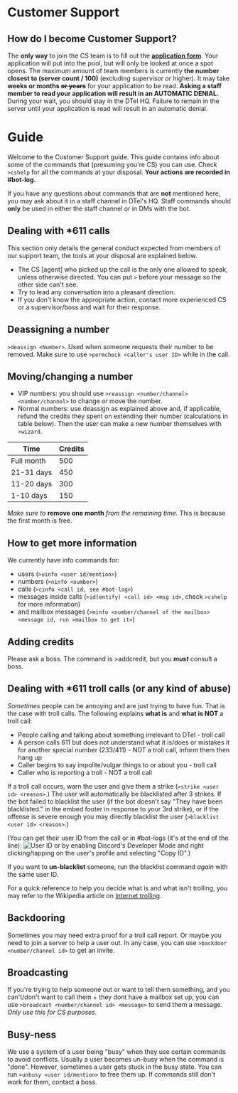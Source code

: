 # Customer Support
## How do I become Customer Support?
The **only way** to join the CS team is to fill out the [**application form**](https://dtel.typeform.com/to/wHjMpX). Your application will put into the pool, but will only be looked at once a spot opens. The maximum amount of team members is currently **the number closest to (server count / 100)** (excluding supervisor or higher). It may take **weeks or months ~~or years~~** for your application to be read. **Asking a staff member to read your application will result in an AUTOMATIC DENIAL.** During your wait, you should stay in the DTel HQ. Failure to remain in the server until your application is read will result in an automatic denial.

# Guide
Welcome to the Customer Support guide. This guide contains info about some of the commands that (presuming you're CS) you can use. Check `>cshelp` for all the commands at your disposal. **Your actions are recorded in #bot-log.**

If you have any questions about commands that are **not** mentioned here, you may ask about it in a staff channel in DTel's HQ. Staff commands should **only** be used in either the staff channel or in DMs with the bot.

## Dealing with \*611 calls
This section only details the general conduct expected from members of our support team, the tools at your disposal are explained below.

* The CS \[agent] who picked up the call is the only one allowed to speak, unless otherwise directed. You can put `>` before your message so the other side can't see.
* Try to lead any conversation into a pleasant direction.
* If you don't know the appropriate action, contact more experienced CS or a supervisor/boss and wait for their response.

## Deassigning a number
`>deassign <Number>`.
Used when someone requests their number to be removed. Make sure to use `>permcheck <caller's user ID>` while in the call.

## Moving/changing a number
* VIP numbers: you should use `>reassign <number/channel> <number/channel>` to change or move the number.
* Normal numbers: use deassign as explained above and, if applicable, refund the credits they spent on extending their number (calculations in table below). Then the user can make a new number themselves with `>wizard`.

| Time       | Credits |
|------------|---------|
| Full month | 500     |
| 21-31 days | 450     |
| 11-20 days | 300     |
| 1-10 days  | 150     |

*Make sure to* **remove one month** *from the remaining time.* This is because the first month is free.

## How to get more information
We currently have info commands for:

* users (`>uinfo <user id/mention>`)
* numbers (`>ninfo <number>`)
* calls (`>cinfo <call id, see #bot-log>`)
* messages inside calls (`>id(entify) <call id> <msg id>`, check `>cshelp` for more information)
* and mailbox messages (`>minfo <number/channel of the mailbox> <message id, run >mailbox to get it>`)

## Adding credits
Please ask a boss. The command is >addcredit, but you ***must*** consult a boss.

## Dealing with *611 troll calls (or any kind of abuse)
*Sometimes* people can be annoying and are just trying to have fun. That is the case with troll calls.
The following explains **what is** and **what is NOT** a troll call:

* People calling and talking about something irrelevant to DTel - troll call
* A person calls 611 but does not understand what it is/does or mistakes it for another special number (233/411) - NOT a troll call, inform them then hang up
* Caller begins to say impolite/vulgar things to or about you - troll call
* Caller who is reporting a troll - NOT a troll call

If a troll call occurs, warn the user and give them a strike (`>strike <user id> <reason>`.) The user will automatically be blacklisted after 3 strikes. If the bot failed to blacklist the user (if the bot doesn't say "They have been blacklisted." in the embed footer in response to your 3rd strike), or if the offense is severe enough you may directly blacklist the user (`>blacklist <user id> <reason>`.)

(You can get their user ID from the call or in #bot-logs (it's at the end of the line):
![User ID](http://i.imgur.com/ntxEwAA.png) or by enabling Discord's Developer Mode and right clicking/tapping on the user's profile and selecting "Copy ID".)

If you want to **un-blacklist** someone, run the blacklist command *again* with the same user ID.

For a quick reference to help you decide what is and what isn't trolling, you may refer to the Wikipedia article on [Internet trolling](https://en.wikipedia.org/wiki/Internet_troll).

## Backdooring
Sometimes you may need extra proof for a troll call report. Or maybe you need to join a server to help a user out. In any case, you can use `>backdoor <number/channel id>` to get an invite.

## Broadcasting
If you're trying to help someone out or want to tell them something, and you can't/don't want to call them + they dont have a mailbox set up, you can use `>broadcast <number/channel id> <message>` to send them a message. *Only use this for CS purposes.*

## Busy-ness
We use a system of a user being "busy" when they use certain commands to avoid conflicts. Usually a user becomes un-busy when the command is "done". However, sometimes a user gets stuck in the busy state. You can run `>unbusy <user id/mention>` to free them up. If commands still don't work for them, contact a boss.

<script data-goatcounter="https://dtel.goatcounter.com/count"
        async src="//gc.zgo.at/count.js"></script>
